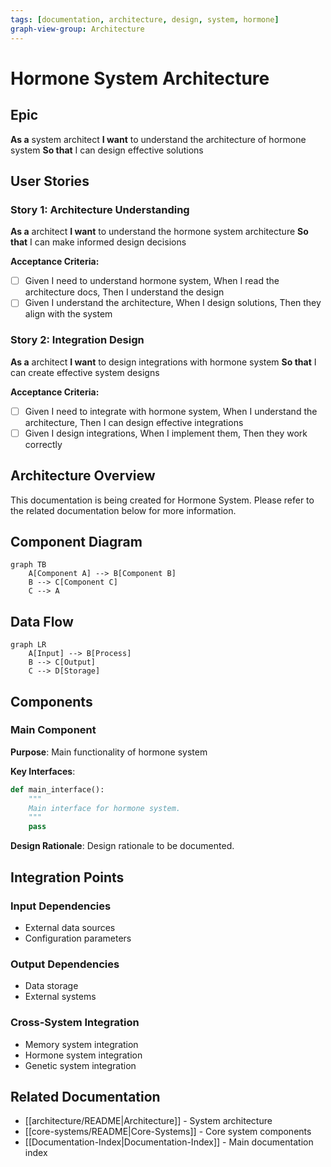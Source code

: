 ```yaml
---
tags: [documentation, architecture, design, system, hormone]
graph-view-group: Architecture
---
```


# Hormone System Architecture

## Epic
**As a** system architect
**I want** to understand the architecture of hormone system
**So that** I can design effective solutions

## User Stories

### Story 1: Architecture Understanding
**As a** architect
**I want** to understand the hormone system architecture
**So that** I can make informed design decisions

**Acceptance Criteria:**
- [ ] Given I need to understand hormone system, When I read the architecture docs, Then I understand the design
- [ ] Given I understand the architecture, When I design solutions, Then they align with the system

### Story 2: Integration Design
**As a** architect
**I want** to design integrations with hormone system
**So that** I can create effective system designs

**Acceptance Criteria:**
- [ ] Given I need to integrate with hormone system, When I understand the architecture, Then I can design effective integrations
- [ ] Given I design integrations, When I implement them, Then they work correctly

## Architecture Overview

This documentation is being created for Hormone System. Please refer to the related documentation below for more information.

## Component Diagram
```mermaid
graph TB
    A[Component A] --> B[Component B]
    B --> C[Component C]
    C --> A
```

## Data Flow
```mermaid
graph LR
    A[Input] --> B[Process]
    B --> C[Output]
    C --> D[Storage]
```

## Components

### Main Component
**Purpose**: Main functionality of hormone system

**Key Interfaces**:
```python
def main_interface():
    """
    Main interface for hormone system.
    """
    pass
```

**Design Rationale**: Design rationale to be documented.

## Integration Points

### Input Dependencies
- External data sources
- Configuration parameters

### Output Dependencies
- Data storage
- External systems

### Cross-System Integration
- Memory system integration
- Hormone system integration
- Genetic system integration

## Related Documentation
- [[architecture/README|Architecture]] - System architecture
- [[core-systems/README|Core-Systems]] - Core system components
- [[Documentation-Index|Documentation-Index]] - Main documentation index
